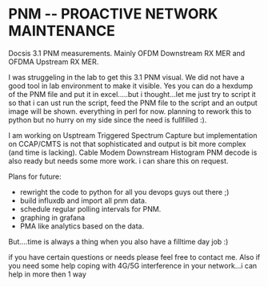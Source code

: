 # PNM -- PROACTIVE NETWORK MAINTENANCE
Docsis 3.1 PNM measurements. Mainly OFDM Downstream RX MER and OFDMA Upstream RX MER.

I was struggeling in the lab to get this 3.1 PNM visual. We did not have a good tool in lab environment to make it visible. 
Yes you can do a hexdump of the PNM file and put it in excel.....but i thought...let me just try to script it so that i can ust run the script, feed the PNM file to the script and an output image will be shown.
everything in perl for now. planning to rework this to python but no hurry on my side since the need is fullfilled :).


I am working on Usptream Triggered Spectrum Capture but implementation on CCAP/CMTS is not that sophisticated and output is bit more complex (and time is lacking).
Cable Modem Downstream Histogram PNM decode is also ready but needs some more work. i can share this on request. 

Plans for future:
* rewright the code to python for all you devops guys out there ;)
* build influxdb and import all pnm data.
* schedule regular polling intervals for PNM.
* graphing in grafana
* PMA like analytics based on the data.

But....time is always a thing when you also have a filltime day job :)

if you have certain questions or needs please feel free to contact me.
Also if you need some help coping with 4G/5G interference in your network...i can help in more then 1 way
